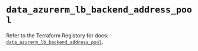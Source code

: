 # `data_azurerm_lb_backend_address_pool`

Refer to the Terraform Registory for docs: [`data_azurerm_lb_backend_address_pool`](https://www.terraform.io/docs/providers/azurerm/d/lb_backend_address_pool).
